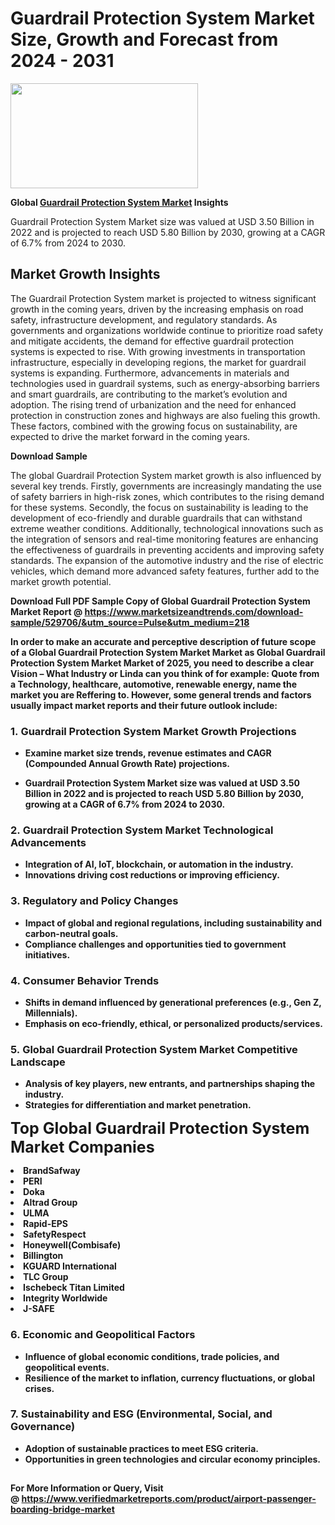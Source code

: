 <H1>Guardrail Protection System Market Size, Growth and Forecast from 2024 - 2031</H1><img class="aligncenter size-medium wp-image-584254" src="https://thirdeyenews.in/wp-content/uploads/2024/09/Global-Market-Research-300x168.jpeg" alt="" width="300" height="168" /><p><strong>Global&nbsp;<a href="https://www.marketsizeandtrends.com/download-sample/529706/&amp;utm_source=Pulse&amp;utm_medium=218">Guardrail Protection System Market</a> Insights</strong></p><p>Guardrail Protection System Market size was valued at USD 3.50 Billion in 2022 and is projected to reach USD 5.80 Billion by 2030, growing at a CAGR of 6.7% from 2024 to 2030.</p><p><h2>Market Growth Insights</h2> <p>The Guardrail Protection System market is projected to witness significant growth in the coming years, driven by the increasing emphasis on road safety, infrastructure development, and regulatory standards. As governments and organizations worldwide continue to prioritize road safety and mitigate accidents, the demand for effective guardrail protection systems is expected to rise. With growing investments in transportation infrastructure, especially in developing regions, the market for guardrail systems is expanding. Furthermore, advancements in materials and technologies used in guardrail systems, such as energy-absorbing barriers and smart guardrails, are contributing to the market’s evolution and adoption. The rising trend of urbanization and the need for enhanced protection in construction zones and highways are also fueling this growth. These factors, combined with the growing focus on sustainability, are expected to drive the market forward in the coming years.</p> <p><strong>Download Sample</strong></p> <p>The global Guardrail Protection System market growth is also influenced by several key trends. Firstly, governments are increasingly mandating the use of safety barriers in high-risk zones, which contributes to the rising demand for these systems. Secondly, the focus on sustainability is leading to the development of eco-friendly and durable guardrails that can withstand extreme weather conditions. Additionally, technological innovations such as the integration of sensors and real-time monitoring features are enhancing the effectiveness of guardrails in preventing accidents and improving safety standards. The expansion of the automotive industry and the rise of electric vehicles, which demand more advanced safety features, further add to the market growth potential.</p> <p><strong></p><p><span class=""><strong>Download Full PDF Sample Copy of Global Guardrail Protection System Market Report</strong> @ <a href="https://www.marketsizeandtrends.com/download-sample/529706/&amp;utm_source=Pulse&amp;utm_medium=218" target="_blank">https://www.marketsizeandtrends.com/download-sample/529706/&amp;utm_source=Pulse&amp;utm_medium=218</a></span></p><p>In order to make an accurate and perceptive description of future scope of a Global&nbsp;Guardrail Protection System Market Market as Global&nbsp;Guardrail Protection System Market Market of 2025, you need to describe a clear Vision &ndash; What Industry or Linda can you think of for example: Quote from a Technology, healthcare, automotive, renewable energy, name the market you are Reffering to. However, some general trends and factors usually impact market reports and their future outlook include:</p><h3>1.&nbsp;<strong>Guardrail Protection System Market Growth Projections</strong></h3><ul><li>Examine market size trends, revenue estimates and CAGR (Compounded Annual Growth Rate) projections.</li><li><p>Guardrail Protection System Market size was valued at USD 3.50 Billion in 2022 and is projected to reach USD 5.80 Billion by 2030, growing at a CAGR of 6.7% from 2024 to 2030.</p></li></ul><h3>2.&nbsp;<strong>Guardrail Protection System Market Technological Advancements</strong></h3><ul><li>Integration of AI, IoT, blockchain, or automation in the industry.</li><li>Innovations driving cost reductions or improving efficiency.</li></ul><h3>3.&nbsp;<strong>Regulatory and Policy Changes</strong></h3><ul><li>Impact of global and regional regulations, including sustainability and carbon-neutral goals.</li><li>Compliance challenges and opportunities tied to government initiatives.</li></ul><h3>4.&nbsp;<strong>Consumer Behavior Trends</strong></h3><ul><li>Shifts in demand influenced by generational preferences (e.g., Gen Z, Millennials).</li><li>Emphasis on eco-friendly, ethical, or personalized products/services.</li></ul><h3>5.&nbsp;<strong>Global Guardrail Protection System Market Competitive Landscape</strong></h3><ul><li>Analysis of key players, new entrants, and partnerships shaping the industry.</li><li>Strategies for differentiation and market penetration.</li></ul><p data-pm-slice="1 1 []"><span style="color: inherit; font-family: inherit; font-size: 25px;">Top Global Guardrail Protection System Market Companies</span></p><div class="" data-test-id=""><p><li>BrandSafway</li><li> PERI</li><li> Doka</li><li> Altrad Group</li><li> ULMA</li><li> Rapid-EPS</li><li> SafetyRespect</li><li> Honeywell(Combisafe)</li><li> Billington</li><li> KGUARD International</li><li> TLC Group</li><li> Ischebeck Titan Limited</li><li> Integrity Worldwide</li><li> J-SAFE</li></p></div><h3>6.&nbsp;<strong>Economic and Geopolitical Factors</strong></h3><ul><li>Influence of global economic conditions, trade policies, and geopolitical events.</li><li>Resilience of the market to inflation, currency fluctuations, or global crises.</li></ul><h3>7.&nbsp;<strong>Sustainability and ESG (Environmental, Social, and Governance)</strong></h3><ul><li>Adoption of sustainable practices to meet ESG criteria.</li><li>Opportunities in green technologies and circular economy principles.</li></ul><h2><strong style="font-size: 14px;">For More Information or Query, Visit @&nbsp;</strong><a style="background-color: #ffffff; font-size: 14px;" href="https://www.marketsizeandtrends.com/report/guardrail-protection-system-market/" target="_blank">https://www.verifiedmarketreports.com/product/airport-passenger-boarding-bridge-market</a></h2>
